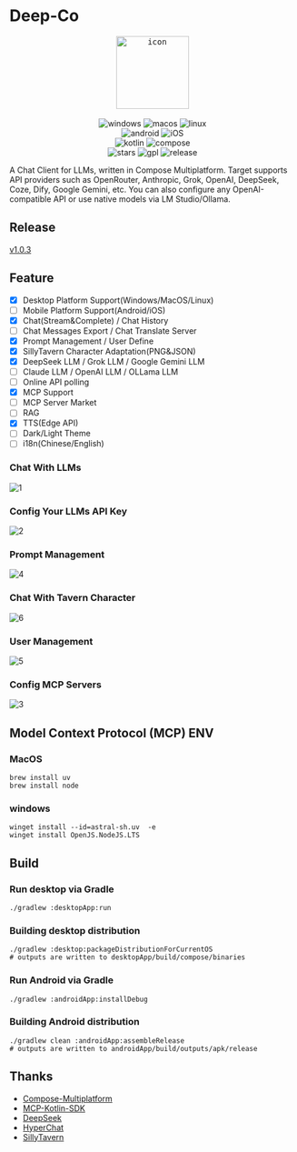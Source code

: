 # Deep-Co

<p align="center">
<kbd>
  <img alt="icon" src="desktopApp/icon.png" width="128" height="128">
</kbd>
  <br>
  <br>
  <img alt="windows" src="http://img.shields.io/badge/-Windows-477FE4.svg?style=flat">
  <img alt="macos" src="http://img.shields.io/badge/-MacOS-FCF0E7.svg?style=flat">
  <img alt="linux" src="http://img.shields.io/badge/-Linux-5D1A42.svg?style=flat">
  <br>
  <img alt="android" src="http://img.shields.io/badge/-Android-00FF00.svg?style=flat">
  <img alt="iOS" src="http://img.shields.io/badge/-iOS-000000.svg?style=flat">
  <br>
  <img alt="kotlin" src="https://img.shields.io/badge/kotlin-2.1.20-blue.svg?logo=kotlin">
  <img alt="compose" src="https://img.shields.io/badge/compose-1.7.3-blue?logoColor=f5f5f5">
  <br>
  <img alt="stars" src="https://img.shields.io/github/stars/succlz123/DeepCo?color=pink&style=plastic">
  <img alt="gpl" src="https://img.shields.io/badge/license-GPL--3.0-orange">
  <img alt="release" src="https://img.shields.io/github/v/release/succlz123/DeepCo?color=blueviolet&display_name=tag&include_prereleases&label=Release">
</p>


A Chat Client for LLMs, written in Compose Multiplatform. Target supports API providers such as OpenRouter, Anthropic, Grok, OpenAI, DeepSeek,
Coze, Dify, Google Gemini, etc. You can also configure any OpenAI-compatible API or use native models via LM Studio/Ollama.


## Release

[v1.0.3](https://github.com/succlz123/DeepCo/releases)


## Feature

- [x] Desktop Platform Support(Windows/MacOS/Linux)
- [ ] Mobile Platform Support(Android/iOS)
- [x] Chat(Stream&Complete) / Chat History
- [ ] Chat Messages Export / Chat Translate Server
- [x] Prompt Management / User Define
- [x] SillyTavern Character Adaptation(PNG&JSON)
- [x] DeepSeek LLM / Grok LLM / Google Gemini LLM
- [ ] Claude LLM / OpenAI LLM / OLLama LLM
- [ ] Online API polling
- [x] MCP Support
- [ ] MCP Server Market
- [ ] RAG
- [x] TTS(Edge API)
- [ ] Dark/Light Theme
- [ ] i18n(Chinese/English)

### Chat With LLMs

![1](screenshots/1.jpg)

### Config Your LLMs API Key

![2](screenshots/2.jpg)

### Prompt Management

![4](screenshots/4.png)

### Chat With Tavern Character

![6](screenshots/6.jpg)

### User Management

![5](screenshots/5.png)

### Config MCP Servers

![3](screenshots/3.jpg)

## Model Context Protocol (MCP) ENV

### MacOS

``` 
brew install uv
brew install node
```

### windows

```
winget install --id=astral-sh.uv  -e
winget install OpenJS.NodeJS.LTS
```

## Build

### Run desktop via Gradle

```
./gradlew :desktopApp:run
```

### Building desktop distribution

```
./gradlew :desktop:packageDistributionForCurrentOS
# outputs are written to desktopApp/build/compose/binaries
```

### Run Android via Gradle

```
./gradlew :androidApp:installDebug
```

### Building Android distribution

```
./gradlew clean :androidApp:assembleRelease
# outputs are written to androidApp/build/outputs/apk/release
```

## Thanks

- [Compose-Multiplatform](https://github.com/JetBrains/compose-multiplatform)
- [MCP-Kotlin-SDK](https://github.com/modelcontextprotocol/kotlin-sdk)
- [DeepSeek](https://api-docs.deepseek.com/zh-cn/)
- [HyperChat](https://github.com/BigSweetPotatoStudio/HyperChat)
- [SillyTavern](https://github.com/SillyTavern/SillyTavern)